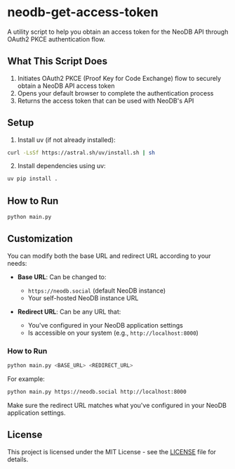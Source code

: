 # neodb-get-access-token

A utility script to help you obtain an access token for the NeoDB API through OAuth2 PKCE authentication flow.

## What This Script Does

1. Initiates OAuth2 PKCE (Proof Key for Code Exchange) flow to securely obtain a NeoDB API access token
2. Opens your default browser to complete the authentication process
3. Returns the access token that can be used with NeoDB's API

## Setup

1. Install uv (if not already installed):
```bash
curl -LsSf https://astral.sh/uv/install.sh | sh
```

2. Install dependencies using uv:
```bash
uv pip install .
```

## How to Run

```bash
python main.py
```

## Customization

You can modify both the base URL and redirect URL according to your needs:

- **Base URL**: Can be changed to:
  - `https://neodb.social` (default NeoDB instance)
  - Your self-hosted NeoDB instance URL
  
- **Redirect URL**: Can be any URL that:
  - You've configured in your NeoDB application settings
  - Is accessible on your system (e.g., `http://localhost:8000`)

### How to Run

```bash
python main.py <BASE_URL> <REDIRECT_URL>
```

For example:
```bash
python main.py https://neodb.social http://localhost:8000
```

Make sure the redirect URL matches what you've configured in your NeoDB application settings.

## License

This project is licensed under the MIT License - see the [LICENSE](LICENSE) file for details. 